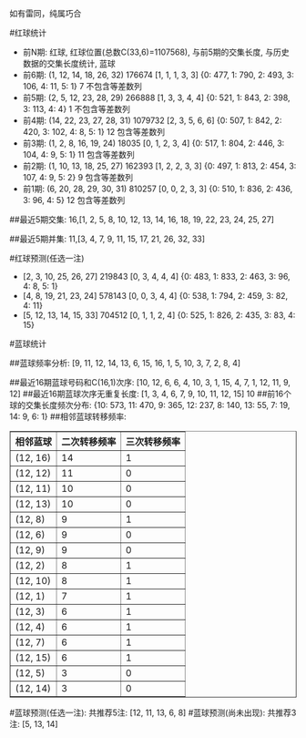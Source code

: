<!-- 
.. title: 双色球2015140期(2015-11-29)数据分析报告
.. slug: slott-2015140-2015-11-29-report
.. date: 2015-11-30 08:00:00 UTC+08:00
.. tags: Lottery
.. link: 
.. description: 
.. type: text
-->

如有雷同，纯属巧合

<!-- TEASER_END-->

#红球统计

- 前N期: 红球, 红球位置(总数C(33,6)=1107568), 与前5期的交集长度, 与历史数据的交集长度统计, 蓝球
- 前6期: (1, 12, 14, 18, 26, 32) 176674 [1, 1, 1, 3, 3] {0: 477, 1: 790, 2: 493, 3: 106, 4: 11, 5: 1} 7 不包含等差数列
- 前5期: (2, 5, 12, 23, 28, 29) 266888 [1, 3, 3, 4, 4] {0: 521, 1: 843, 2: 398, 3: 113, 4: 4} 1 不包含等差数列
- 前4期: (14, 22, 23, 27, 28, 31) 1079732 [2, 3, 5, 6, 6] {0: 507, 1: 842, 2: 420, 3: 102, 4: 8, 5: 1} 12 包含等差数列
- 前3期: (1, 2, 8, 16, 19, 24) 18035 [0, 1, 2, 3, 4] {0: 517, 1: 804, 2: 446, 3: 104, 4: 9, 5: 1} 11 包含等差数列
- 前2期: (1, 10, 13, 18, 25, 27) 162393 [1, 2, 2, 3, 3] {0: 497, 1: 813, 2: 454, 3: 107, 4: 9, 5: 2} 9 包含等差数列
- 前1期: (6, 20, 28, 29, 30, 31) 810257 [0, 0, 2, 3, 3] {0: 510, 1: 836, 2: 436, 3: 96, 4: 5} 12 包含等差数列

##最近5期交集:
16,[1, 2, 5, 8, 10, 12, 13, 14, 16, 18, 19, 22, 23, 24, 25, 27]

##最近5期并集:
11,[3, 4, 7, 9, 11, 15, 17, 21, 26, 32, 33]

#红球预测(任选一注)

- [2, 3, 10, 25, 26, 27] 219843 [0, 3, 4, 4, 4] {0: 483, 1: 833, 2: 463, 3: 96, 4: 8, 5: 1}
- [4, 8, 19, 21, 23, 24] 578143 [0, 0, 3, 4, 4] {0: 538, 1: 794, 2: 459, 3: 82, 4: 11}
- [5, 12, 13, 14, 15, 33] 704512 [0, 1, 1, 2, 4] {0: 525, 1: 826, 2: 435, 3: 83, 4: 15}

#蓝球统计

##蓝球频率分析:
[9, 11, 12, 14, 13, 6, 15, 16, 1, 5, 10, 3, 7, 2, 8, 4]

##最近16期蓝球号码和C(16,1)次序:
 [10, 12, 6, 6, 4, 10, 3, 1, 15, 4, 7, 1, 12, 11, 9, 12]
##最近16期蓝球次序无重复长度:
 [1, 3, 4, 6, 7, 9, 10, 11, 12, 15] 10
##前16个球的交集长度频次分布:
{10: 573, 11: 470, 9: 365, 12: 237, 8: 140, 13: 55, 7: 19, 14: 9, 6: 1}
##相邻蓝球转移频率:
 <table border="1" class="table table-striped dataframe">
  <thead>
    <tr style="text-align: right;">
      <th>相邻蓝球</th>
      <th>二次转移频率</th>
      <th>三次转移频率</th>
    </tr>
  </thead>
  <tbody>
    <tr>
      <td>(12, 16)</td>
      <td>14</td>
      <td>1</td>
    </tr>
    <tr>
      <td>(12, 12)</td>
      <td>11</td>
      <td>0</td>
    </tr>
    <tr>
      <td>(12, 11)</td>
      <td>10</td>
      <td>0</td>
    </tr>
    <tr>
      <td>(12, 13)</td>
      <td>10</td>
      <td>0</td>
    </tr>
    <tr>
      <td>(12, 8)</td>
      <td>9</td>
      <td>1</td>
    </tr>
    <tr>
      <td>(12, 6)</td>
      <td>9</td>
      <td>0</td>
    </tr>
    <tr>
      <td>(12, 9)</td>
      <td>9</td>
      <td>0</td>
    </tr>
    <tr>
      <td>(12, 2)</td>
      <td>8</td>
      <td>1</td>
    </tr>
    <tr>
      <td>(12, 10)</td>
      <td>8</td>
      <td>1</td>
    </tr>
    <tr>
      <td>(12, 1)</td>
      <td>7</td>
      <td>1</td>
    </tr>
    <tr>
      <td>(12, 3)</td>
      <td>6</td>
      <td>1</td>
    </tr>
    <tr>
      <td>(12, 4)</td>
      <td>6</td>
      <td>1</td>
    </tr>
    <tr>
      <td>(12, 7)</td>
      <td>6</td>
      <td>1</td>
    </tr>
    <tr>
      <td>(12, 15)</td>
      <td>6</td>
      <td>1</td>
    </tr>
    <tr>
      <td>(12, 5)</td>
      <td>3</td>
      <td>0</td>
    </tr>
    <tr>
      <td>(12, 14)</td>
      <td>3</td>
      <td>0</td>
    </tr>
  </tbody>
</table>
#蓝球预测(任选一注):
共推荐5注: [12, 11, 13, 6, 8]
#蓝球预测(尚未出现):
共推荐3注: [5, 13, 14]


